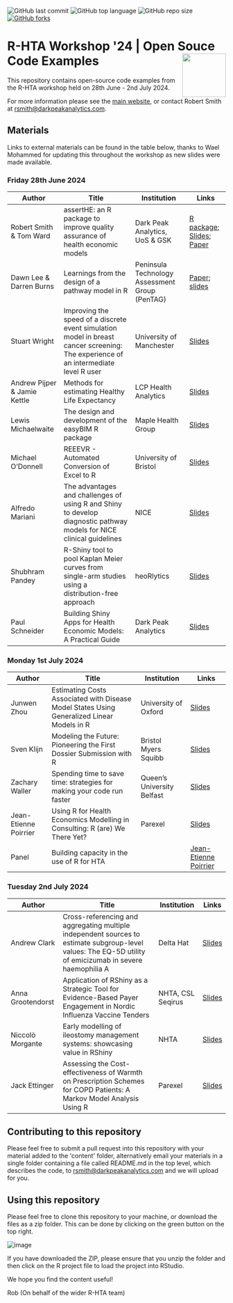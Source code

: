 ![GitHub last commit](https://img.shields.io/github/last-commit/r-hta/r-hta-workshop-2024?color=red&style=plastic)
![GitHub top language](https://img.shields.io/github/languages/top/r-hta/r-hta-workshop-2024?style=plastic)
![GitHub repo size](https://img.shields.io/github/repo-size/r-hta/r-hta-workshop-2024?style=plastic)
[![GitHub forks](https://img.shields.io/github/forks/r-hta/r-hta-workshop-2024?style=social&label=Fork&maxAge=2592000)](https://github.com/r-hta/r-hta-workshop-2024/network/)

# R-HTA Workshop '24 | Open Souce Code Examples <img src="https://github.com/r-hta/R-for-HTA-showcase-2021/blob/25ffbf3cb8c55234feb051ca1c85c06d0b4529ce/R_for_HTA_logo.png" align="right" width="100" />

This repository contains open-source code examples from the R-HTA workshop held on 28th June - 2nd July 2024.

For more information please see the [main website](https://r-hta.org/project/workshop/), or contact Robert Smith at [rsmith@darkpeakanalytics.com](mailto:rsmith@darkpeakanalytics.com).

## Materials

Links to external materials can be found in the table below, thanks to Wael Mohammed for updating this throughout the workshop as new slides were made available.

### Friday 28th June 2024

| Author                  | Title                                                                         | Institution                                          | Links           |
| ----------------        | ----------                                                                    |   ----------                                         |  ----------------- |
| Robert Smith & Tom Ward | assertHE: an R package to improve quality assurance of health economic models | Dark Peak Analytics, UoS & GSK        |  [R package](https://github.com/dark-peak-analytics/assertHE); [Slides](https://github.com/r-hta/r-hta-workshop-2024/blob/main/content/RHTA24-assertHE.pdf); [Paper](https://drive.google.com/file/d/1ZR0zMZjiEERdzoQM49Pm2LXtOSe4agMi/view?usp=sharing)              |
| Dawn Lee & Darren Burns | Learnings from the design of a pathway model in R | Peninsula Technology Assessment Group (PenTAG)        |  [Paper](https://doi.org/10.1007/s41669-024-00490-x); [slides](https://github.com/r-hta/r-hta-workshop-2024/blob/main/content/2024-06-24%20PATT%20slides.pdf)             |
| Stuart Wright | Improving the speed of a discrete event simulation model in breast cancer screening: The experience of an intermediate level R user | University of Manchester | [Slides](https://github.com/r-hta/r-hta-workshop-2024/blob/main/content/SW%20Speeding%20up%20R%20model.pdf)     |
| Andrew Pijper & Jamie Kettle | Methods for estimating Healthy Life Expectancy | LCP Health Analytics | [Slides](https://github.com/r-hta/r-hta-workshop-2024/blob/main/content/Methods%20for%20estimating%20Healthy%20Life%20Expectancy%20-%20LCP_Pijper_Kettle.pdf)   |
| Lewis Michaelwaite | The design and development of the easyBIM R package | Maple Health Group | [Slides](https://github.com/r-hta/r-hta-workshop-2024/tree/main/content/easyBIM%20-%20R%20HTA%20Slides)   |
| Michael O’Donnell | REEEVR - Automated Conversion of Excel to R | University of Bristol | [Slides](https://github.com/r-hta/r-hta-workshop-2024/blob/main/content/R-HTA%202024%20presentation%20-%20Michael%20ODonnell%20.pdf)   |
| Alfredo Mariani | The advantages and challenges of using R and Shiny to develop diagnostic pathway models for NICE clinical guidelines | NICE | [Slides](https://github.com/r-hta/r-hta-workshop-2024/blob/main/content/Sheffield.pptx)   |
| Shubhram Pandey | R-Shiny tool to pool Kaplan Meier curves from single-arm studies using a distribution-free approach | heoRlytics | [Slides](https://github.com/r-hta/r-hta-workshop-2024/blob/main/content/Shubhram%20Pandey.pptx.pdf)   |
| Paul Schneider | Building Shiny Apps for Health Economic Models: A Practical Guide | Dark Peak Analytics | [Slides](https://github.com/r-hta/r-hta-workshop-2024/blob/main/content/Building%20Shiny%20Apps%20%20for%20HEM%20%E2%80%93%20Paul%20Schneider%20R4HTA%202024.pdf)   |


### Monday 1st July 2024

| Author                 | Title                                                                          | Institution                                           | Links             |
|------------------      |------------------                                                              |-------------------                                    |-------------------|
| Junwen Zhou | Estimating Costs Associated with Disease Model States Using Generalized Linear Models in R | University of Oxford | [Slides](https://github.com/r-hta/r-hta-workshop-2024/blob/main/content/R%20for%20HTA%202024_Junwen.pdf) |
| Sven Klijn | Modeling the Future: Pioneering the First Dossier Submission with R | Bristol Myers Squibb | [Slides](https://github.com/r-hta/r-hta-workshop-2024/blob/main/content/Modeling%20the%20Future%20-%20Pioneering%20the%20First%20Dossier%20Submission%20with%20R%20-%202024_07_01%20-%20FINAL.pdf)   |
| Zachary Waller | Spending time to save time: strategies for making your code run faster | Queen’s University Belfast | [Slides](https://github.com/r-hta/r-hta-workshop-2024/blob/main/content/RforHTA24%20Zachary%20Waller.pdf) |
| Jean-Etienne Poirrier | Using R for Health Economics Modelling in Consulting: R (are) We There Yet? | Parexel | [Slides](https://github.com/r-hta/r-hta-workshop-2024/blob/main/content/240701-jepoirrier-HEOR-Modelling-Consulting.pdf) |
| Panel | Building capacity in the use of R for HTA | | [Jean-Etienne Poirrier](https://github.com/r-hta/r-hta-workshop-2024/blob/main/content/240701-jepoirrier-panel-building-capacity-R.pdf) |

### Tuesday 2nd July 2024

| Author                 | Title                                                                          | Institution                                           | Links             |
|------------------      |------------------                                                              |-------------------                                    |-------------------|
| Andrew Clark | Cross-referencing and aggregating multiple independent sources to estimate subgroup-level values: The EQ-5D utility of emicizumab in severe haemophilia A | Delta Hat | [Slides](https://github.com/r-hta/r-hta-workshop-2024/blob/main/content/2024-06-27_Andrew%20Clark%20R%20for%20HTA%20slides.pdf) |
| Anna Grootendorst | Application of RShiny as a Strategic Tool for Evidence-Based Payer Engagement in Nordic Influenza Vaccine Tenders | NHTA, CSL Seqirus | [Slides](https://github.com/r-hta/r-hta-workshop-2024/blob/main/content/421%20R%20for%20HTA%20presentation%20v1.0%2025%20June%202024%20PDF.pdf) |
| Niccolò Morgante | Early modelling of ileostomy management systems: showcasing value in RShiny | NHTA | [Slides](https://github.com/r-hta/r-hta-workshop-2024/blob/main/content/Ileostomy%20RHTA.pdf) |
| Jack Ettinger |	Assessing the Cost-effectiveness of Warmth on Prescription Schemes for COPD Patients: A Markov Model Analysis Using R | Parexel | [Slides](https://github.com/r-hta/r-hta-workshop-2024/blob/main/content/rHTA%20Jack%20Ettinger%20Warmth%20on%20prescription.pptx) |


## Contributing to this repository

Please feel free to submit a pull request into this repository with your material added to the 'content' folder, alternatively email your materials in a single folder containing a file called README.md in the top level, which describes the code, to [rsmith@darkpeakanalytics.com](mailto:rsmith@darkpeakanalytics.com) and we will upload for you.

## Using this repository

Please feel free to clone this repository to your machine, or download the files as a zip folder. This can be done by clicking on the green button on the top right.

![image](https://user-images.githubusercontent.com/41961614/192293545-5dcca23f-c3db-410b-95cf-529256356f85.png)

If you have downloaded the ZIP, please ensure that you unzip the folder and then click on the R project file to load the project into RStudio.

We hope you find the content useful!

Rob (On behalf of the wider R-HTA team)
